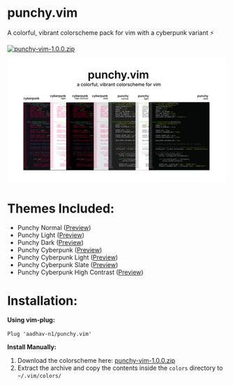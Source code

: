 # punchy.vim
A colorful, vibrant colorscheme pack for vim with a cyberpunk variant :zap:

[![punchy-vim-1.0.0.zip](https://img.shields.io/badge/-Download%20punchy.vim-success?style=for-the-badge)](https://github.com/aadhav-n1/punchy.vim/archive/1.0.0.zip)

![Preview](https://github.com/aadhav-n1/punchy.vim/blob/main/previews/github-preview.png)

# Themes Included:

- Punchy Normal ([Preview](https://github.com/aadhav-n1/punchy.vim/blob/main/previews/normal.png))
- Punchy Light ([Preview](https://github.com/aadhav-n1/punchy.vim/blob/main/previews/light.png))
- Punchy Dark ([Preview](https://github.com/aadhav-n1/punchy.vim/blob/main/previews/dark.png))
- Punchy Cyberpunk ([Preview](https://github.com/aadhav-n1/punchy.vim/blob/main/previews/cyberpunk.png))
- Punchy Cyberpunk Light ([Preview](https://github.com/aadhav-n1/punchy.vim/blob/main/previews/cyberpunk-light.png))
- Punchy Cyberpunk Slate ([Preview](https://github.com/aadhav-n1/punchy.vim/blob/main/previews/cyberpunk-slate.png))
- Punchy Cyberpunk High Contrast ([Preview](https://github.com/aadhav-n1/punchy.vim/blob/main/previews/cyberpunk-hc.png))


# Installation:

**Using vim-plug:**

`Plug 'aadhav-n1/punchy.vim'`

**Install Manually:**
1. Download the colorscheme here: [punchy-vim-1.0.0.zip](https://github.com/aadhav-n1/punchy.vim/archive/1.0.0.zip)
2. Extract the archive and copy the contents inside the `colors` directory to `~/.vim/colors/`
